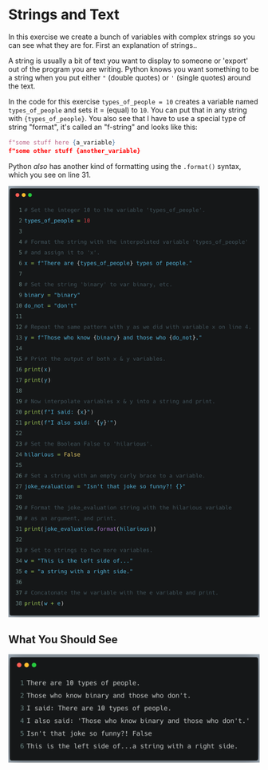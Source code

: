 # Strings and Text

In this exercise we create a bunch of variables with complex strings so you can
see what they are for. First an explanation of strings..

A string is usually a bit of text you want to display to someone or 'export' out of the program
you are writing. Python knows you want something to be a string when you put either `"` (double quotes)
or `'` (single quotes) around the text.

In the code for this exercise `types_of_people = 10` creates a variable named `types_of_people`
and sets it = (equal) to `10`. You can put that in any string with `{types_of_people}`.
You also see that I have to use a special type of string "format", it's called an "f-string" and looks like this:

```python
f"some stuff here {a_variable}
f"some other stuff {another_variable}
```

Python _also_ has another kind of formatting using the `.format()` syntax, which you see on line 31.

![ex06.png](../assets/ex06/ex06.png)

## What You Should See

![bash06.png](../assets/ex06/bash06.png)